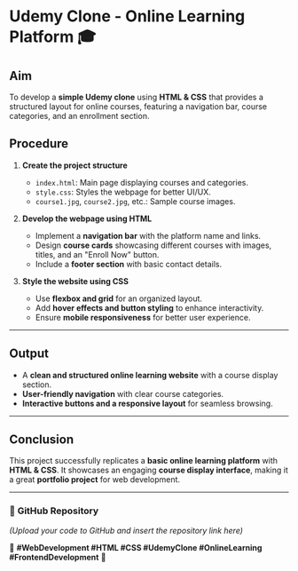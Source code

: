 # **Udemy Clone - Online Learning Platform** 🎓  

## **Aim**  
To develop a **simple Udemy clone** using **HTML & CSS** that provides a structured layout for online courses, featuring a navigation bar, course categories, and an enrollment section.  

## **Procedure**  
1. **Create the project structure**  
   - `index.html`: Main page displaying courses and categories.  
   - `style.css`: Styles the webpage for better UI/UX.  
   - `course1.jpg`, `course2.jpg`, etc.: Sample course images.  

2. **Develop the webpage using HTML**  
   - Implement a **navigation bar** with the platform name and links.  
   - Design **course cards** showcasing different courses with images, titles, and an "Enroll Now" button.  
   - Include a **footer section** with basic contact details.  

3. **Style the website using CSS**  
   - Use **flexbox and grid** for an organized layout.  
   - Add **hover effects and button styling** to enhance interactivity.  
   - Ensure **mobile responsiveness** for better user experience.  

---

## **Output**  
- A **clean and structured online learning website** with a course display section.  
- **User-friendly navigation** with clear course categories.  
- **Interactive buttons and a responsive layout** for seamless browsing.  

---

## **Conclusion**  
This project successfully replicates a **basic online learning platform** with **HTML & CSS**. It showcases an engaging **course display interface**, making it a great **portfolio project** for web development.  

---

### 🔗 **GitHub Repository**  
*(Upload your code to GitHub and insert the repository link here)*  

📌 **#WebDevelopment #HTML #CSS #UdemyClone #OnlineLearning #FrontendDevelopment** 🚀
